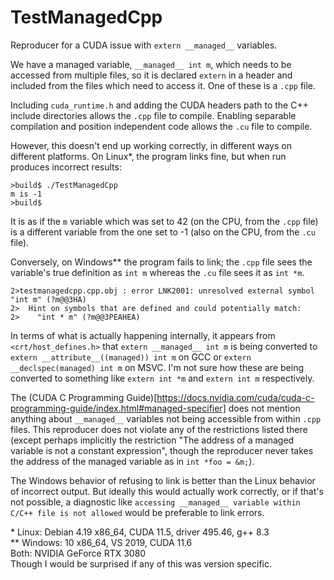 # TestManagedCpp

Reproducer for a CUDA issue with `extern __managed__` variables.

We have a managed variable, `__managed__ int m`, which needs to be accessed from
multiple files, so it is declared `extern` in a header and included from the
files which need to access it. One of these is a `.cpp` file.

Including `cuda_runtime.h` and adding the CUDA headers path to the C++ include
directories allows the `.cpp` file to compile. Enabling separable compilation
and position independent code allows the `.cu` file to compile.

However, this doesn't end up working correctly, in different ways on different
platforms. On Linux*, the program links fine, but when run produces incorrect
results:
```
>build$ ./TestManagedCpp 
m is -1
>build$ 
```
It is as if the `m` variable which was set to 42 (on the CPU, from the `.cpp`
file) is a different variable from the one set to -1 (also on the CPU, from the
`.cu` file).

Conversely, on Windows** the program fails to link; the `.cpp` file sees the
variable's true definition as `int m` whereas the `.cu` file sees it as `int
*m`.
```
2>testmanagedcpp.cpp.obj : error LNK2001: unresolved external symbol "int m" (?m@@3HA)
2>  Hint on symbols that are defined and could potentially match:
2>    "int * m" (?m@@3PEAHEA)
```

In terms of what is actually happening internally, it appears from
`<crt/host_defines.h>` that `extern __managed__ int m` is being converted to
`extern __attribute__((managed)) int m` on GCC or
`extern __declspec(managed) int m` on MSVC. I'm not sure how these are being
converted to something like `extern int *m` and `extern int m` respectively.

The (CUDA C Programming Guide)[https://docs.nvidia.com/cuda/cuda-c-programming-guide/index.html#managed-specifier]
does not mention anything about `__managed__` variables not being accessible
from within `.cpp` files. This reproducer does not violate any of the
restrictions listed there (except perhaps implicitly the restriction "The
address of a managed variable is not a constant expression", though the
reproducer never takes the address of the managed variable as in `int *foo = &m;`).

The Windows behavior of refusing to link is better than the Linux behavior of
incorrect output. But ideally this would actually work correctly, or if that's
not possible, a diagnostic like `accessing __managed__ variable within C/C++
file is not allowed` would be preferable to link errors.

\* Linux: Debian 4.19 x86_64, CUDA 11.5, driver 495.46, g++ 8.3 \
\*\* Windows: 10 x86_64, VS 2019, CUDA 11.6 \
Both: NVIDIA GeForce RTX 3080 \
Though I would be surprised if any of this was version specific.
